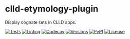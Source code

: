 # clld-etymology-plugin

Display cognate sets in CLLD apps.


[![Tests](https://img.shields.io/github/actions/workflow/status/fmatter/clld-etymology-plugin/tests.yml?label=tests)](https://github.com/fmatter/clld-etymology-plugin/actions/workflows/tests.yml)
[![Linting](https://img.shields.io/github/actions/workflow/status/fmatter/clld-etymology-plugin/lint.yml?label=linting)](https://github.com/fmatter/clld-etymology-plugin/actions/workflows/lint.yml)
[![Codecov](https://img.shields.io/codecov/c/github/fmatter/clld-etymology-plugin)](https://app.codecov.io/gh/fmatter/clld-etymology-plugin/)
[![Versions](https://img.shields.io/pypi/pyversions/clld-etymology-plugin)](https://www.python.org/)
[![PyPI](https://img.shields.io/pypi/v/clld-etymology-plugin.svg)](https://pypi.org/project/clld-etymology-plugin)
[![License](https://img.shields.io/github/license/fmatter/clld-etymology-plugin)](https://www.apache.org/licenses/LICENSE-2.0)
